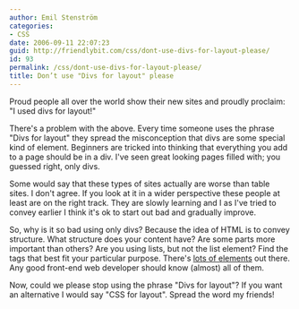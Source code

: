 ```yaml
---
author: Emil Stenström
categories:
- CSS
date: 2006-09-11 22:07:23
guid: http://friendlybit.com/css/dont-use-divs-for-layout-please/
id: 93
permalink: /css/dont-use-divs-for-layout-please/
title: Don’t use "Divs for layout" please
---
```


Proud people all over the world show their new sites and proudly proclaim: "I used divs for layout!"

There's a problem with the above. Every time someone uses the phrase "Divs for layout" they spread the misconception that divs are some special kind of element. Beginners are tricked into thinking that everything you add to a page should be in a div. I've seen great looking pages filled with; you guessed right, only divs.

Some would say that these types of sites actually are worse than table sites. I don't agree. If you look at it in a wider perspective these people at least are on the right track. They are slowly learning and I as I've tried to convey earlier I think it's ok to start out bad and gradually improve.

So, why is it so bad using only divs? Because the idea of HTML is to convey structure. What structure does your content have? Are some parts more important than others? Are you using lists, but not the list element? Find the tags that best fit your particular purpose. There's [lots of elements](http://www.w3schools.com/tags/default.asp "Elements available in HTML 4") out there. Any good front-end web developer should know (almost) all of them.

Now, could we please stop using the phrase "Divs for layout"? If you want an alternative I would say "CSS for layout". Spread the word my friends!
